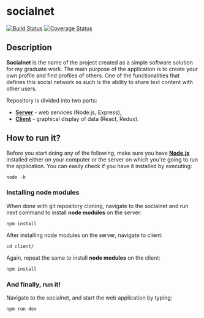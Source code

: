# socialnet

[![Build Status](https://app.travis-ci.com/corlukantonio/socialnet.svg?branch=master)](https://app.travis-ci.com/corlukantonio/socialnet)
[![Coverage Status](https://coveralls.io/repos/github/corlukantonio/socialnet/badge.svg?branch=master)](https://coveralls.io/github/corlukantonio/socialnet?branch=master)

## Description

**Socialnet** is the name of the project created as a simple software solution for my graduate work. The main purpose of the application is to create your own profile and find profiles of others. One of the functionalities that defines this social network as such is the ability to share text content with other users.

Repository is divided into two parts:

- [**Server**](https://github.com/corlukantonio/socialnet) - web services (Node.js, Express),
- [**Client**](https://github.com/corlukantonio/socialnet/tree/master/client) - graphical display of data (React, Redux).

## How to run it?

Before you start doing any of the following, make sure you have [**Node.js**](https://nodejs.org) installed either on your computer or the server on which you're going to run the application. You can easily check if you have it installed by executing:

```properties
node -h
```

### Installing node modules

When done with git repository cloning, navigate to the socialnet and run next command to install **node modules** on the server:

```properties
npm install
```

After installing node modules on the server, navigate to client:

```properties
cd client/
```

Again, repeat the same to install **node modules** on the client:

```properties
npm install
```

### And finally, run it!

Navigate to the socialnet, and start the web application by typing:

```properties
npm run dev
```
